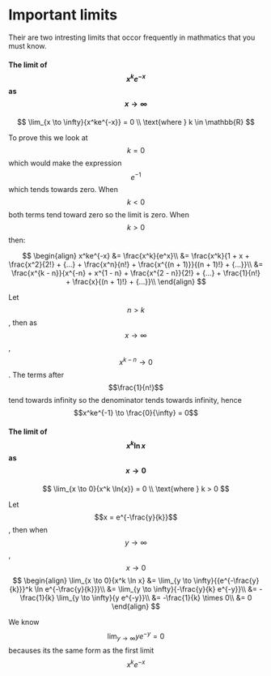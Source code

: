 # Important limits
Their are two intresting limits that occor frequently in mathmatics that you must know.

#### The limit of $$x^ke^{-x}$$ as $$x \to \infty$$
$$
\lim_{x \to \infty}{x^ke^{-x}} = 0 \\
\text{where } k \in \mathbb{R}
$$

To prove this we look at $$k = 0$$ which would make the expression $$e^{-1}$$ which tends towards zero. When $$k < 0$$ both terms tend toward zero so the limit is zero. When $$k > 0$$ then:

$$
\begin{align}
x^ke^{-x} &= \frac{x^k}{e^x}\\
&= \frac{x^k}{1 + x + \frac{x^2}{2!} + {...} + \frac{x^n}{n!} + \frac{x^{(n + 1)}}{(n + 1)!} + {...}}\\
&= \frac{x^{k - n}}{x^{-n} + x^{1 - n} + \frac{x^{2 - n}}{2!} + {...} + \frac{1}{n!} + \frac{x}{(n + 1)!} + {...}}\\
\end{align}
$$

Let $$n > k$$, then as $$x \to \infty$$, $$x^{k-n} \to 0$$. The terms after $$\frac{1}{n!}$$ tend towards infinity so the denominator tends towards infinity, hence $$x^ke^{-1} \to \frac{0}{\infty} = 0$$

#### The limit of $$x^k \ln x$$ as $$x \to 0$$
$$
\lim_{x \to 0}{x^k \ln{x}} = 0 \\
\text{where } k > 0
$$

Let $$x = e^{-\frac{y}{k}}$$, then when $$y \to \infty$$, $$x \to 0$$
$$
\begin{align}
\lim_{x \to 0}{x^k \ln x} &= \lim_{y \to \infty}{{e^{-\frac{y}{k}}}^k \ln e^{-\frac{y}{k}}}\\
&= \lim_{y \to \infty}{-\frac{y}{k} e^{-y}}\\
&= -\frac{1}{k} \lim_{y \to \infty}{y e^{-y}}\\
&= -\frac{1}{k} \times 0\\
&= 0
\end{align}
$$

We know $$\lim_{y \to \infty}{y e^{-y}} = 0$$ becauses its the same form as the first limit $$x^ke^{-x}$$
